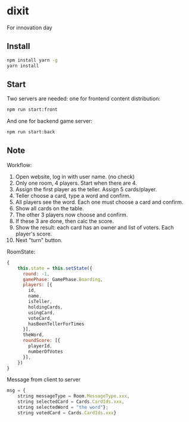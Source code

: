 # dixit
For innovation day

## Install
```bash
npm install yarn -g
yarn install
```

## Start
Two servers are needed: one for frontend content distribution:
```bash
npm run start:front
```

And one for backend game server:
```bash
npm run start:back
```


## Note

Workflow:
1. Open website, log in with user name. (no check)
2. Only one room, 4 players. Start when there are 4.
3. Assign the first player as the teller. Assign 5 cards/player.
4. Teller choose a card, type a word and confirm.
5. All players see the word.   Each one must choose a card and confirm.
6. Show all cards on the table.
7. The other 3 players now choose and confirm.
8. If these 3 are done, then calc the score. 
9. Show the result: each card has an owner and list of voters.  Each player's score.
10. Next "turn" button.

RoomState:
```js
{
    this.state = this.setState({
      round: -1,
      gamePhase: GamePhase.Boarding,
      players: [{
        id,
        name,
        isTeller, 
        holdingCards,
        usingCard,
        voteCard,
        hasBeenTellerForTimes
      }],
      theWord,
      roundScore: [{
        playerId,
        numberOfVotes
      }],
    })
}
```
Message from client to server
```js
msg = {
    string messageType = Room.MessageType.xxx,
    string selectedCard = Cards.CardIds.xxx,
    string selectedWord = "the word"};
    string votedCard = Cards.CardIds.xxx}
```
